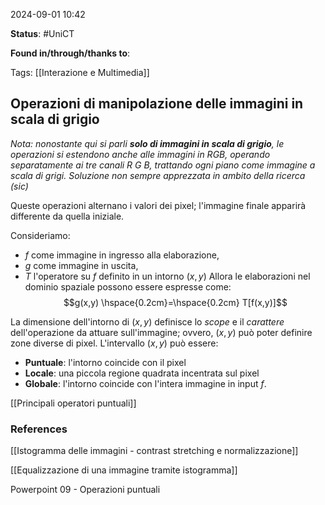 2024-09-01 10:42

<b>Status</b>: #UniCT

<b>Found in/through/thanks to</b>: 

Tags: [[Interazione e Multimedia]]

## Operazioni di manipolazione delle immagini in scala di grigio

*Nota: nonostante qui si parli **solo di immagini in scala di grigio**, le operazioni si estendono anche alle immagini in RGB, operando separatamente ai tre canali R G B, trattando ogni piano come immagine a scala di grigi. Soluzione non sempre apprezzata in ambito della ricerca (sic)*

Queste operazioni alternano i valori dei pixel; l'immagine finale apparirà differente da quella iniziale. 

Consideriamo:
* $f$ come immagine in ingresso alla elaborazione, 
* $g$ come immagine in uscita,
* $T$ l'operatore su $f$ definito in un intorno $(x, y)$
Allora le elaborazioni nel dominio spaziale possono essere espresse come:
$$g(x,y) \hspace{0.2cm}=\hspace{0.2cm} T[f(x,y)]$$

La dimensione dell'intorno di $(x,y)$ definisce lo *scope* e il *carattere* dell'operazione da attuare sull'immagine; ovvero, $(x,y)$ può poter definire zone diverse di pixel.
L'intervallo $(x,y)$ può essere:

* **Puntuale**: l'intorno coincide con il pixel
* **Locale**: una piccola regione quadrata incentrata sul pixel
* **Globale**: l'intorno coincide con l'intera immagine in input $f$. 

[[Principali operatori puntuali]]

### References

[[Istogramma delle immagini - contrast stretching e normalizzazione]]

[[Equalizzazione di una immagine tramite istogramma]]

Powerpoint 09 - Operazioni puntuali